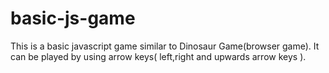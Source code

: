 # basic-js-game
This is a basic javascript game similar to Dinosaur Game(browser game).
It can be played by using arrow keys( left,right and upwards arrow keys ).
